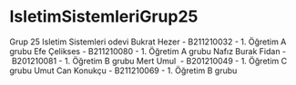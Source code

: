 # IsletimSistemleriGrup25
Grup 25 Isletim Sistemleri odevi
Bukrat Hezer - B211210032 - 1. Öğretim A grubu
Efe Çelikses - B211210080 - 1. Öğretim A grubu
Nafız Burak Fidan - B201210081 - 1. Öğretim B grubu
Mert Umul  - B201210049 - 1. Öğretim C grubu
Umut Can Konukçu - B211210069 - 1. Öğretim B grubu
